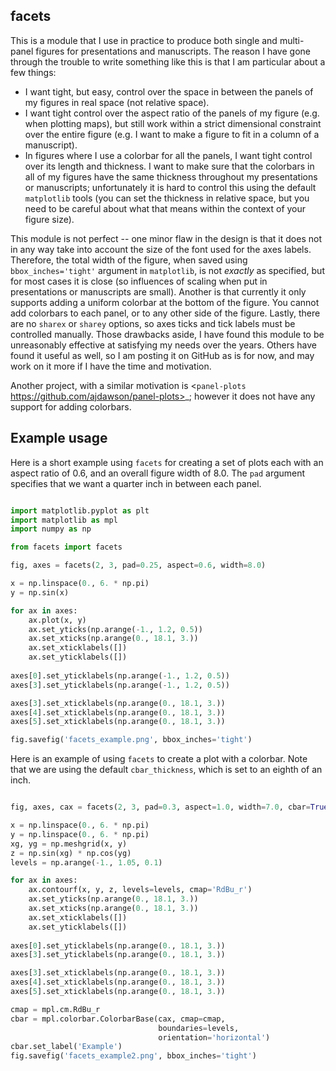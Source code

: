 facets
------

This is a module that I use in practice
to produce both single and multi-panel figures for presentations and
manuscripts.  The reason I have gone through the trouble to write something
like this is that I am particular about a few things:

- I want tight, but easy, control over the space in between the panels of my
  figures in real space (not relative space).
- I want tight control over the aspect ratio of the panels of my figure (e.g.
  when plotting maps), but still work within a strict dimensional constraint
  over the entire figure (e.g. I want to make a figure to fit in a column of a
  manuscript).
- In figures where I use a colorbar for all the panels, I want tight control
  over its length and thickness.  I want to make sure that the colorbars in all
  of my figures have the same thickness throughout my presentations or
  manuscripts; unfortunately it is hard to control this using the default 
  `matplotlib` tools (you can set the thickness in relative space, but you 
  need to be careful about what that means within the context of your 
  figure size).

This module is not perfect -- one minor flaw in the design is
that it does not in any way take into account the size of the font used for the
axes labels.  Therefore, the total width of the figure, when saved using
`bbox_inches='tight'` argument in `matplotlib`, is not *exactly* as specified,
but for most cases it is close (so influences of scaling when put in
presentations or manuscripts are small).  Another is that currently it only
supports adding a uniform colorbar at the bottom of the figure.  You cannot add
colorbars to each panel, or to any other side of the figure.  Lastly, there are
no `sharex` or `sharey` options, so axes ticks and tick labels must be
controlled manually.  Those drawbacks
aside, I have found this module to be unreasonably effective at satisfying my
needs over the years.  Others have found it useful as well, so I am posting it
on GitHub as is for now, and may work on it more if I have the time and
motivation.

Another project, with a similar motivation is <`panel-plots`
https://github.com/ajdawson/panel-plots>_; however it does not have any support
for adding colorbars.

Example usage
-------------

Here is a short example using `facets` for creating a set of plots each with an
aspect ratio of 0.6, and an overall figure width of 8.0.  The `pad` argument
specifies that we want a quarter inch in between each panel.

```python

import matplotlib.pyplot as plt
import matplotlib as mpl
import numpy as np

from facets import facets

fig, axes = facets(2, 3, pad=0.25, aspect=0.6, width=8.0)

x = np.linspace(0., 6. * np.pi)
y = np.sin(x)

for ax in axes:
    ax.plot(x, y)
    ax.set_yticks(np.arange(-1., 1.2, 0.5))
    ax.set_xticks(np.arange(0., 18.1, 3.))
    ax.set_xticklabels([])
    ax.set_yticklabels([])
    
axes[0].set_yticklabels(np.arange(-1., 1.2, 0.5))
axes[3].set_yticklabels(np.arange(-1., 1.2, 0.5))

axes[3].set_xticklabels(np.arange(0., 18.1, 3.))
axes[4].set_xticklabels(np.arange(0., 18.1, 3.))
axes[5].set_xticklabels(np.arange(0., 18.1, 3.))

fig.savefig('facets_example.png', bbox_inches='tight')
```

Here is an example of using `facets` to create a plot with a colorbar.  Note
that we are using the default `cbar_thickness`, which is set to an eighth of an
inch.
```python

fig, axes, cax = facets(2, 3, pad=0.3, aspect=1.0, width=7.0, cbar=True)

x = np.linspace(0., 6. * np.pi)
y = np.linspace(0., 6. * np.pi)
xg, yg = np.meshgrid(x, y)
z = np.sin(xg) * np.cos(yg)
levels = np.arange(-1., 1.05, 0.1)

for ax in axes:
    ax.contourf(x, y, z, levels=levels, cmap='RdBu_r')
    ax.set_yticks(np.arange(0., 18.1, 3.))
    ax.set_xticks(np.arange(0., 18.1, 3.))
    ax.set_xticklabels([])
    ax.set_yticklabels([])
    
axes[0].set_yticklabels(np.arange(0., 18.1, 3.))
axes[3].set_yticklabels(np.arange(0., 18.1, 3.))

axes[3].set_xticklabels(np.arange(0., 18.1, 3.))
axes[4].set_xticklabels(np.arange(0., 18.1, 3.))
axes[5].set_xticklabels(np.arange(0., 18.1, 3.))

cmap = mpl.cm.RdBu_r
cbar = mpl.colorbar.ColorbarBase(cax, cmap=cmap,
                                 boundaries=levels,
                                 orientation='horizontal')
cbar.set_label('Example')
fig.savefig('facets_example2.png', bbox_inches='tight')
```

